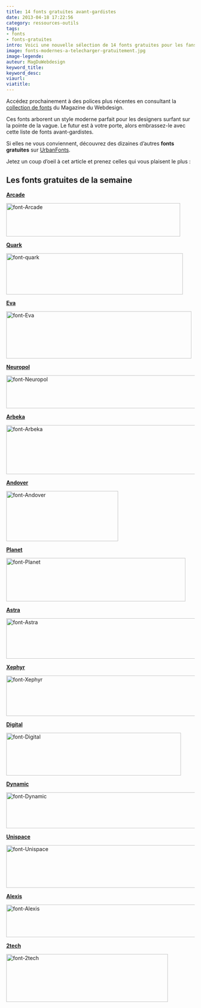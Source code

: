 ```yaml
---
title: 14 fonts gratuites avant-gardistes
date: 2013-04-18 17:22:56
category: ressources-outils
tags:
- fonts
- fonts-gratuites
intro: Voici une nouvelle sélection de 14 fonts gratuites pour les fans de science-fiction.
image: fonts-modernes-a-telecharger-gratuitement.jpg
image-legende:
auteur: MagDuWebdesign
keyword_title:
keyword_desc:
viaurl:
viatitle:
---
```

<p class="panel radius">Accédez prochainement à des polices plus récentes en consultant la <a href="http://www.magazineduwebdesign.com/ressources/web-fonts/">collection de fonts</a> du Magazine du Webdesign.</p>
<p>Ces fonts arborent un style moderne parfait pour les designers surfant sur la pointe de la vague. Le futur est à votre porte, alors embrassez-le avec cette liste de fonts avant-gardistes.</p>
<p>Si elles ne vous conviennent, découvrez des dizaines d’autres <strong>fonts gratuites</strong> sur <a href="http://www.urbanfonts.com/" target="_blank">UrbanFonts</a>.</p>
<p>Jetez un coup d’oeil à cet article et prenez celles qui vous plaisent le plus :</p>
<h2>Les fonts gratuites de la semaine</h2>
<p><strong><a href="http://www.urbanfonts.com/fonts/Arcade.htm" target="_blank">Arcade</a></strong></p>
<p><img class="alignnone size-full wp-image-4726" title="font-Arcade" src="https://s3-eu-west-1.amazonaws.com/mdw-images/large/font-Arcade.jpg" alt="font-Arcade" width="465" height="89"></p>
<p><a href="http://www.urbanfonts.com/fonts/Quark.htm" target="_blank"><strong>Quark</strong></a></p>
<p><img class="alignnone size-full wp-image-4733" title="font-quark" src="https://s3-eu-west-1.amazonaws.com/mdw-images/large/font-quark.jpg" alt="font-quark" width="472" height="110"></p>
<p><a href="http://www.urbanfonts.com/fonts/Eva.htm" target="_blank"><strong>Eva</strong></a></p>
<p><img class="alignnone size-full wp-image-4730" title="font-Eva" src="https://s3-eu-west-1.amazonaws.com/mdw-images/large/font-Eva.jpg" alt="font-Eva" width="495" height="126"></p>
<p><a href="http://www.urbanfonts.com/fonts/Neuropol.htm" target="_blank"><strong>Neuropol</strong></a></p>
<p><img class="alignnone size-full wp-image-4731" title="font-Neuropol" src="https://s3-eu-west-1.amazonaws.com/mdw-images/large/font-Neuropol.jpg" alt="font-Neuropol" width="554" height="88"></p>
<p><a href="http://www.urbanfonts.com/fonts/Arbeka.htm" target="_blank"><strong>Arbeka</strong></a></p>
<p><img class="alignnone size-full wp-image-4725" title="font-Arbeka" src="https://s3-eu-west-1.amazonaws.com/mdw-images/large/font-Arbeka.jpg" alt="font-Arbeka" width="526" height="131"></p>
<p><a href="http://www.urbanfonts.com/fonts/Andover.htm" target="_blank"><strong>Andover</strong></a></p>
<p><img class="alignnone size-full wp-image-4724" title="font-Andover" src="https://s3-eu-west-1.amazonaws.com/mdw-images/large/font-Andover.jpg" alt="font-Andover" width="299" height="134"></p>
<p><a href="http://www.urbanfonts.com/fonts/Planet.htm" target="_blank"><strong>Planet</strong></a></p>
<p><img class="alignnone size-full wp-image-4732" title="font-Planet" src="https://s3-eu-west-1.amazonaws.com/mdw-images/large/font-Planet.jpg" alt="font-Planet" width="479" height="116"></p>
<p><a href="http://www.urbanfonts.com/fonts/Astra.htm" target="_blank"><strong>Astra</strong></a></p>
<p><img class="alignnone size-full wp-image-4727" title="font-Astra" src="https://s3-eu-west-1.amazonaws.com/mdw-images/large/font-Astra.jpg" alt="font-Astra" width="512" height="108"></p>
<p><a href="http://www.urbanfonts.com/fonts/Xephyr.htm" target="_blank"><strong>Xephyr</strong></a></p>
<p><img class="alignnone size-full wp-image-4735" title="font-Xephyr" src="https://s3-eu-west-1.amazonaws.com/mdw-images/large/font-Xephyr.jpg" alt="font-Xephyr" width="518" height="108"></p>
<p><a href="http://www.urbanfonts.com/fonts/DIGITAL.htm" target="_blank"><strong>Digital</strong></a></p>
<p><img class="alignnone size-full wp-image-4728" title="font-Digital" src="https://s3-eu-west-1.amazonaws.com/mdw-images/large/font-Digital.jpg" alt="font-Digital" width="467" height="114"></p>
<p><a href="http://www.urbanfonts.com/fonts/Dynamic.htm" target="_blank"><strong>Dynamic</strong></a></p>
<p><img class="alignnone size-full wp-image-4729" title="font-Dynamic" src="https://s3-eu-west-1.amazonaws.com/mdw-images/large/font-Dynamic.jpg" alt="font-Dynamic" width="553" height="96"></p>
<p><a href="http://www.urbanfonts.com/fonts/Unispace.htm" target="_blank"><strong>Unispace</strong></a></p>
<p><img class="alignnone size-full wp-image-4734" title="font-Unispace" src="https://s3-eu-west-1.amazonaws.com/mdw-images/large/font-Unispace.jpg" alt="font-Unispace" width="508" height="114"></p>
<p><strong><a href="http://www.urbanfonts.com/fonts/Alexis.htm" target="_blank">Alexis</a></strong></p>
<p><img class="alignnone size-full wp-image-4723" title="font-Alexis" src="https://s3-eu-west-1.amazonaws.com/mdw-images/large/font-Alexis.jpg" alt="font-Alexis" width="517" height="87"></p>
<p><strong><a href="http://www.urbanfonts.com/fonts/2tech.htm" target="_blank">2tech</a></strong></p>
<p><img class="alignnone size-full wp-image-4722" title="font-2tech" src="https://s3-eu-west-1.amazonaws.com/mdw-images/large/font-2tech.jpg" alt="font-2tech" width="432" height="128"></p>
